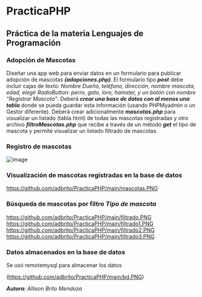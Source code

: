 # PracticaPHP
## Práctica de la materia Lenguajes de Programación
### Adopción de Mascotas
Diseñar una app web para enviar datos en un formulario para publicar adopción de mascotas ***(adopciones.php)***. El formulario tipo ***post*** debe incluir cajas de texto: *Nombre Dueño, teléfono, dirección, nombre mascota, edad, elegir RadioButton: perro, gato, loro, hamster, y un botón con nombre "Registrar Mascota"*.
Deberá ***crear una base de datos con al menos una tabla*** donde se pueda guardar esta información (usando PHPMyadmin o un Gestor diferente).
Deberá crear adicionalmente ***mascotas.php*** para visualizar un listado (tabla html) de todas las mascotas registradas y otro archivo ***filtroMascotas.php*** que recibe a través de un método ***get*** el tipo de mascota y permite visualizar un listado filtrado de mascotas.

### Registro de mascotas
![image](https://github.com/adbrito/PracticaPHP/main/adopciones.png)

### Visualización de mascotas registradas en la base de datos
https://github.com/adbrito/PracticaPHP/main/mascotas.PNG

### Búsqueda de mascotas por filtro *Tipo de mascota*
https://github.com/adbrito/PracticaPHP/main/filtrado.PNG
https://github.com/adbrito/PracticaPHP/main/filtrado1.PNG
https://github.com/adbrito/PracticaPHP/main/filtrado2.PNG
https://github.com/adbrito/PracticaPHP/main/filtrado3.PNG


### Datos almacenados en la base de datos
Se usó remotemysql para almacenar los datos

(https://github.com/adbrito/PracticaPHP/main/bd.PNG)






***Autora:*** *Allison Brito Mendoza*